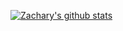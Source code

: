 [![Zachary's github stats](https://github-readme-stats.vercel.app/api?username=zlj-zz&count_private=true&show_icons=true)](https://github.com/zlj-zz/zlj-zz.github.io)


<!--
### Hi there 👋

**zlj-zz/zlj-zz** is a ✨ _special_ ✨ repository because its `README.md` (this file) appears on your GitHub profile.

Here are some ideas to get you started:

- 🔭 I’m currently working on ...
- 🌱 I’m currently learning ...
- 👯 I’m looking to collaborate on ...
- 🤔 I’m looking for help with ...
- 💬 Ask me about ...
- 📫 How to reach me: ...
- 😄 Pronouns: ...
- ⚡ Fun fact: ...
-->
